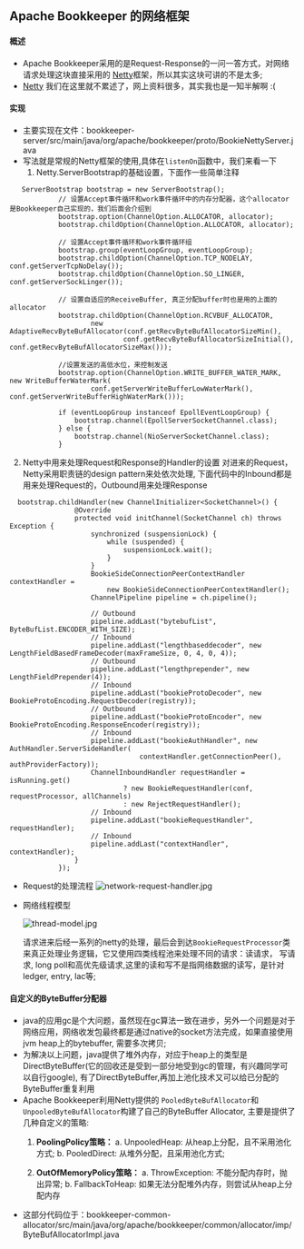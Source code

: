 ## Apache Bookkeeper 的网络框架
#### 概述
* Apache Bookkeeper采用的是Request-Response的一问一答方式，对网络请求处理这块直接采用的 [Netty](https://netty.io/)框架，所以其实这块可讲的不是太多;
* [Netty](https://netty.io/) 我们在这里就不累述了，网上资料很多，其实我也是一知半解啊 :(

#### 实现
* 主要实现在文件：bookkeeper-server/src/main/java/org/apache/bookkeeper/proto/BookieNettyServer.java
* 写法就是常规的Netty框架的使用,具体在`listenOn`函数中，我们来看一下
  1. Netty.ServerBootstrap的基础设置，下面作一些简单注释
```
   ServerBootstrap bootstrap = new ServerBootstrap();
            // 设置Accept事件循环和work事件循环中的内存分配器，这个allocator是Bookkeeper自己实现的，我们后面会介绍到
            bootstrap.option(ChannelOption.ALLOCATOR, allocator);
            bootstrap.childOption(ChannelOption.ALLOCATOR, allocator);
			
			// 设置Accept事件循环和work事件循环组
            bootstrap.group(eventLoopGroup, eventLoopGroup);
            bootstrap.childOption(ChannelOption.TCP_NODELAY, conf.getServerTcpNoDelay());
            bootstrap.childOption(ChannelOption.SO_LINGER, conf.getServerSockLinger());
			
			// 设置自适应的ReceiveBuffer, 真正分配buffer时也是用的上面的allocator
            bootstrap.childOption(ChannelOption.RCVBUF_ALLOCATOR,
                    new AdaptiveRecvByteBufAllocator(conf.getRecvByteBufAllocatorSizeMin(),
                            conf.getRecvByteBufAllocatorSizeInitial(), conf.getRecvByteBufAllocatorSizeMax()));
							
			//设置发送的高低水位，来控制发送
            bootstrap.option(ChannelOption.WRITE_BUFFER_WATER_MARK, new WriteBufferWaterMark(
                    conf.getServerWriteBufferLowWaterMark(), conf.getServerWriteBufferHighWaterMark()));

            if (eventLoopGroup instanceof EpollEventLoopGroup) {
                bootstrap.channel(EpollServerSocketChannel.class);
            } else {
                bootstrap.channel(NioServerSocketChannel.class);
            }
```
  
  2. Netty中用来处理Request和Response的Handler的设置
     对进来的Request，Netty采用职责链的design pattern来处依次处理, 下面代码中的Inbound都是用来处理Request的，Outbound用来处理Response
```
  bootstrap.childHandler(new ChannelInitializer<SocketChannel>() {
                @Override
                protected void initChannel(SocketChannel ch) throws Exception {
                    synchronized (suspensionLock) {
                        while (suspended) {
                            suspensionLock.wait();
                        }
                    }
                    BookieSideConnectionPeerContextHandler contextHandler =
                        new BookieSideConnectionPeerContextHandler();
                    ChannelPipeline pipeline = ch.pipeline();

                    // Outbound
                    pipeline.addLast("bytebufList", ByteBufList.ENCODER_WITH_SIZE);
                    // Inbound
                    pipeline.addLast("lengthbaseddecoder", new LengthFieldBasedFrameDecoder(maxFrameSize, 0, 4, 0, 4));
                    // Outbound
                    pipeline.addLast("lengthprepender", new LengthFieldPrepender(4));
                    // Inbound
                    pipeline.addLast("bookieProtoDecoder", new BookieProtoEncoding.RequestDecoder(registry));
                    // Outbound
                    pipeline.addLast("bookieProtoEncoder", new BookieProtoEncoding.ResponseEncoder(registry));
                    // Inbound
                    pipeline.addLast("bookieAuthHandler", new AuthHandler.ServerSideHandler(
                                contextHandler.getConnectionPeer(), authProviderFactory));
                    ChannelInboundHandler requestHandler = isRunning.get()
                            ? new BookieRequestHandler(conf, requestProcessor, allChannels)
                            : new RejectRequestHandler();
                    // Inbound
                    pipeline.addLast("bookieRequestHandler", requestHandler);
                    // Inbound
                    pipeline.addLast("contextHandler", contextHandler);
                }
            });
```
* Request的处理流程
      ![network-request-handler.jpg](https://upload-images.jianshu.io/upload_images/2020390-cf2470885f8727c0.jpg?imageMogr2/auto-orient/strip%7CimageView2/2/w/1240)


* 网络线程模型

  ![thread-model.jpg](https://upload-images.jianshu.io/upload_images/2020390-323ebfa388e1d338.jpg?imageMogr2/auto-orient/strip%7CimageView2/2/w/1240)

   请求进来后经一系列的netty的处理，最后会到达`BookieRequestProcessor`类来真正处理业务逻辑，它又使用四类线程池来处理不同的请求：读请求， 写请求, long poll和高优先级请求,这里的读和写不是指网络数据的读写，是针对ledger, entry, lac等;

#### 自定义的ByteBuffer分配器
* java的应用gc是个大问题，虽然现在gc算法一致在进步，另外一个问题是对于网络应用，网络收发包最终都是通过native的socket方法完成，如果直接使用jvm heap上的bytebuffer, 需要多次拷贝;
* 为解决以上问题，java提供了堆外内存，对应于heap上的类型是DirectByteBuffer(它的回收还是受到一部分地受到gc的管理，有兴趣同学可以自行google), 有了DirectByteBuffer,再加上池化技术又可以给已分配的ByteBuffer重复利用
* Apache Bookkeeper利用Netty提供的 `PooledByteBufAllocator`和`UnpooledByteBufAllocator`构建了自己的ByteBuffer Allocator, 主要是提供了几种自定义的策略:
  1. **PoolingPolicy策略：**
     a. UnpooledHeap: 从heap上分配，且不采用池化方式;
	 b. PooledDirect: 从堆外分配，且采用池化方式;

  2. **OutOfMemoryPolicy策略：**
     a. ThrowException: 不能分配内存时，抛出异常;
	 b. FallbackToHeap: 如果无法分配堆外内存，则尝试从heap上分配内存
* 这部分代码位于：bookkeeper-common-allocator/src/main/java/org/apache/bookkeeper/common/allocator/imp/ByteBufAllocatorImpl.java